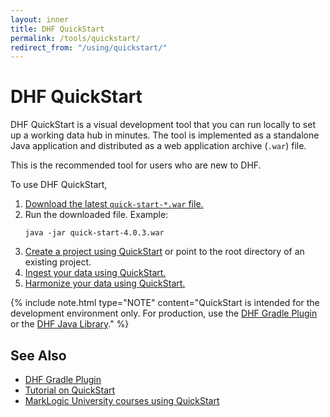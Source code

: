 ```yaml
---
layout: inner
title: DHF QuickStart
permalink: /tools/quickstart/
redirect_from: "/using/quickstart/"
---
```


# DHF QuickStart

DHF QuickStart is a visual development tool that you can run locally to set up a working data hub in minutes. The tool is implemented as a standalone Java application and distributed as a web application archive (`.war`) file.

This is the recommended tool for users who are new to DHF.

To use DHF QuickStart,
1. [Download the latest `quick-start-*.war` file.](https://github.com/marklogic/marklogic-data-hub/releases/)
1. Run the downloaded file. Example:
    ```
    java -jar quick-start-4.0.3.war
    ```
1. [Create a project using QuickStart]({{site.baseurl}}/project/quickstart/) or point to the root directory of an existing project.
1. [Ingest your data using QuickStart.]({{site.baseurl}}/ingest/quickstart/)
1. [Harmonize your data using QuickStart.]({{site.baseurl}}/harmonize/quickstart/)

{% include note.html type="NOTE" content="QuickStart is intended for the development environment only. For production, use the [DHF Gradle Plugin]({{site.baseurl}}/tools/gradle-plugin/) or the [DHF Java Library]({{site.baseurl}}/javadocs/)." %}


## See Also
- [DHF Gradle Plugin]({{site.baseurl}}/tools/gradle-plugin/)
- [Tutorial on QuickStart]({{site.baseurl}}/tutorial/)
- [MarkLogic University courses using QuickStart](https://www.marklogic.com/?s=quickstart)
